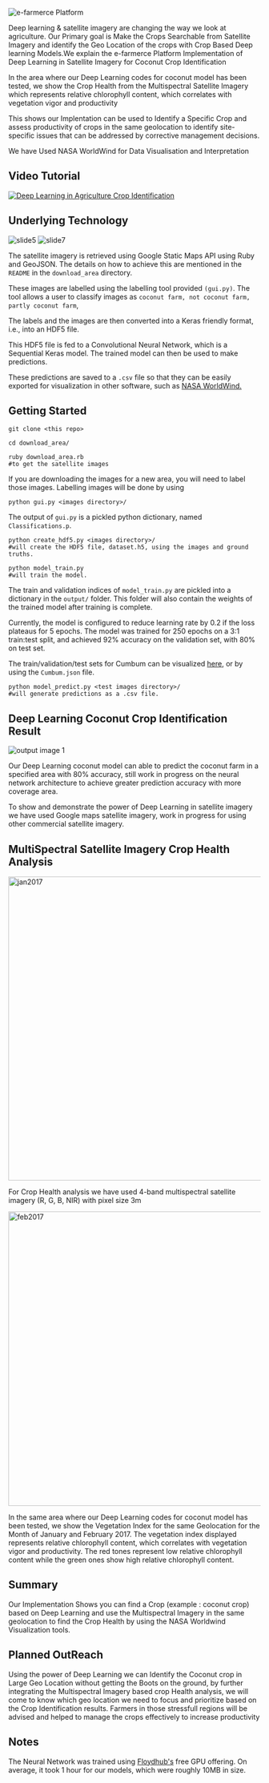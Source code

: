 ![e-farmerce Platform](http://e-farmerce.com/logo.jpg)

Deep learning & satellite imagery are changing the way we look at agriculture. Our Primary goal is Make the Crops Searchable from Satellite Imagery and identify the Geo Location of the crops with Crop Based Deep learning Models.We explain the e-farmerce Platform Implementation of Deep Learning in Satellite Imagery for Coconut Crop Identification

In the area where our Deep Learning codes for coconut model has been tested, we show the Crop Health from the Multispectral Satellite Imagery which represents relative chlorophyll content, which correlates with vegetation vigor and productivity

This shows  our Implentation can be used to Identify a Specific Crop and assess productivity of crops in the same geolocation to identify site-specific issues that can be addressed by corrective management decisions.

We have Used NASA WorldWind for Data Visualisation and Interpretation

## Video Tutorial
[![Deep Learning in Agriculture Crop Identification ](https://user-images.githubusercontent.com/30501155/28919964-6422f546-786d-11e7-9267-97361f0df49c.png)](https://youtu.be/Gs6WzXgzSOY "Deep Learning in Agriculture Crop Identification ")

## Underlying Technology
![slide5](https://user-images.githubusercontent.com/30501155/28920256-9d9ea2a6-786e-11e7-9239-59ae8ae8ffe5.PNG)
![slide7](https://user-images.githubusercontent.com/30501155/28920279-b32886e6-786e-11e7-9ae6-3f24b12393d8.PNG)

The satellite imagery is retrieved using Google Static Maps API using Ruby and GeoJSON. The details on how to achieve this are mentioned in the ```README``` in the ```download_area``` directory.

These images are labelled using the labelling tool provided ```(gui.py)```. The tool allows a user to classify images as ```coconut farm, not coconut farm, partly coconut farm```, 

The labels and the images are then converted into a Keras friendly format, i.e., into an HDF5 file.

This HDF5 file is fed to a Convolutional Neural Network, which is a Sequential Keras model. The trained model can then be used to make predictions.

These predictions are saved to a ```.csv``` file so that they can be easily exported for visualization in other software, such as [NASA WorldWind.](
https://worldwind.arc.nasa.gov//)

## Getting Started

	git clone <this repo> 

	cd download_area/

	ruby download_area.rb 
	#to get the satellite images


If you are downloading the images for a new area, you will need to label those images. 
Labelling images will be done by using 

	python gui.py <images directory>/

The output of ```gui.py``` is a pickled python dictionary, named ```Classifications.p```.

	python create_hdf5.py <images directory>/
	#will create the HDF5 file, dataset.h5, using the images and ground truths.

	python model_train.py 
	#will train the model.

The train and validation indices of ```model_train.py``` are pickled into a dictionary in the ```output/``` folder. This folder will also contain the weights of the trained model after training is complete.

Currently, the model is configured to reduce learning rate by 0.2 if the loss plateaus for 5 epochs.
The model was trained for 250 epochs on a 3:1 train:test split, and achieved 92% accuracy on the validation set, with 80% on test set.

The train/validation/test sets for Cumbum can be visualized [here](http://bl.ocks.org/anonymous/raw/d8757753ccf9996543f2a046a5d86e8e/), or by using the ```Cumbum.json``` file.



	python model_predict.py <test images directory>/
	#will generate predictions as a .csv file.

## Deep Learning Coconut Crop Identification Result
![output image 1](https://user-images.githubusercontent.com/30501155/29003950-c8f33018-7add-11e7-8959-665db2c64249.jpg)


Our Deep Learning coconut model can able to predict the coconut farm in a specified area with 80% accuracy, still work in progress on the neural network architecture to achieve greater prediction accuracy with more coverage area.

To show and demonstrate the power of Deep Learning in satellite imagery we have used Google maps satellite imagery, work in progress for using other commercial satellite imagery. 

## MultiSpectral Satellite Imagery Crop Health Analysis 

<img width="607" alt="jan2017" src="https://user-images.githubusercontent.com/30501155/29004076-79f49f40-7adf-11e7-8146-b308efb184c3.png">

For Crop Health analysis we have used 4-band multispectral satellite imagery (R, G, B, NIR) with pixel size 3m

<img width="588" alt="feb2017" src="https://user-images.githubusercontent.com/30501155/29004131-75ff0d16-7ae0-11e7-8980-3aab0e22efd6.png">

In the  same area where our Deep Learning codes for coconut model has been tested, we show the Vegetation Index for the same Geolocation for the Month of January and February 2017. 
The vegetation index displayed represents relative chlorophyll content, which correlates with vegetation vigor and productivity. The red tones represent low relative chlorophyll content while the green ones show high relative chlorophyll content.

## Summary 
Our Implementation Shows you can find a Crop (example : coconut crop) based on Deep Learning and use the Multispectral Imagery in the same geolocation to find the Crop Health by using the NASA Worldwind Visualization tools.

## Planned OutReach
Using the power of Deep Learning we can Identify the Coconut crop in Large Geo Location without getting the Boots on the ground, by further integrating the Multispectral Imagery based crop Health analysis, we will come to know which geo location we need to focus and prioritize based on the Crop Identification results. Farmers in those stressfull regions will be advised and helped to manage the crops effectively to increase productivity 

## Notes

The Neural Network was trained using [Floydhub's](http://floydhub.com) free GPU offering. On average, it took 1 hour for our models, which were roughly 10MB in size.
